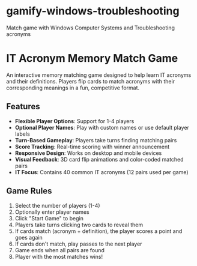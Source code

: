 # gamify-windows-troubleshooting
Match game with Windows Computer Systems and Troubleshooting acronyms 
# IT Acronym Memory Match Game

An interactive memory matching game designed to help learn IT acronyms and their definitions. Players flip cards to match acronyms with their corresponding meanings in a fun, competitive format.

## Features

- **Flexible Player Options**: Support for 1-4 players
- **Optional Player Names**: Play with custom names or use default player labels
- **Turn-Based Gameplay**: Players take turns finding matching pairs
- **Score Tracking**: Real-time scoring with winner announcement
- **Responsive Design**: Works on desktop and mobile devices
- **Visual Feedback**: 3D card flip animations and color-coded matched pairs
- **IT Focus**: Contains 40 common IT acronyms (12 pairs used per game)

## Game Rules

1. Select the number of players (1-4)
2. Optionally enter player names
3. Click "Start Game" to begin
4. Players take turns clicking two cards to reveal them
5. If cards match (acronym + definition), the player scores a point and goes again
6. If cards don't match, play passes to the next player
7. Game ends when all pairs are found
8. Player with the most matches wins!
